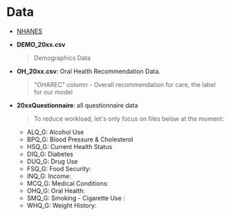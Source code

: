 # Data

- [NHANES](https://wwwn.cdc.gov/nchs/nhanes/)

- **DEMO_20xx.csv**  
  > Demographics Data

- **OH_20xx.csv**:  Oral Health Recommendation Data. 
  > "OHAREC" column - Overall recommendation for care, the label for our model
  
- **20xxQuestionnaire**: all questionnaire data
  > To reduce workload, let's only focus on files below at the moment: 
    - ALQ_G: Alcohol Use 
    - BPQ_G: Blood Pressure & Cholesterol
    - HSQ_G: Current Health Status
    - DIQ_G: Diabetes
    - DUQ_G: Drug Use
    - FSQ_G: Food Security: 
    - INQ_G: Income: 
    - MCQ_G: Medical Conditions: 
    - OHQ_G: Oral Health:  
    - SMQ_G: Smoking - Cigarette Use : 
    - WHQ_G: Weight History: 


